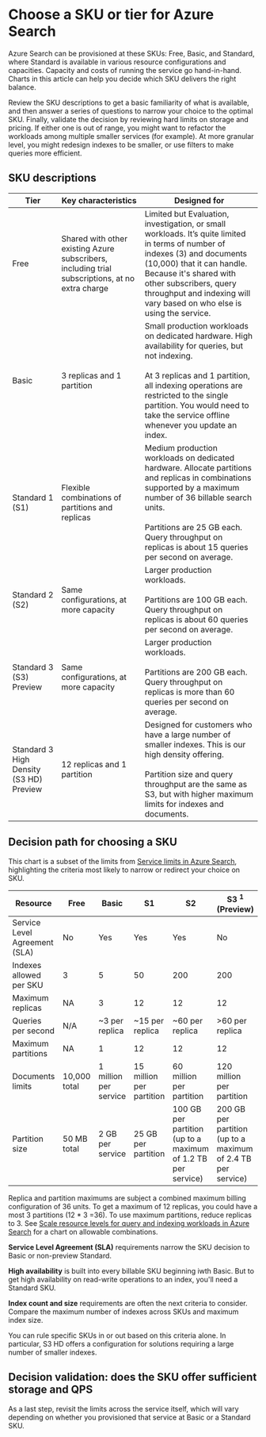 <properties
	pageTitle="Choose a SKU or tier for Azure Search | Microsoft Azure"
	description="Azure Search can be provisioned at these SKUs: Free, Basic, and Standard, where Standard is available in various resource configurations and capacity levels."
	services="search"
	documentationCenter=""
	authors="HeidiSteen"
	manager="paulettm"
	editor=""
    tags="azure-portal"/>

<tags
	ms.service="search"
	ms.devlang="NA"
	ms.workload="search"
	ms.topic="article"
	ms.tgt_pltfrm="na"
	ms.date="06/05/2016"
	ms.author="heidist"/>

# Choose a SKU or tier for Azure Search

Azure Search can be provisioned at these SKUs: Free, Basic, and Standard, where Standard is available in various resource configurations and capacities. Capacity and costs of running the service go hand-in-hand. Charts in this article can help you decide which SKU delivers the right balance.

Review the SKU descriptions to get a basic familiarity of what is available, and then answer a series of questions to narrow your choice to the optimal SKU. Finally, validate the decision by reviewing hard limits on storage and pricing. If either one is out of range, you might want to refactor the workloads among multiple smaller services (for example). At more granular level, you might redesign indexes to be smaller, or use filters to make queries more efficient.

## SKU descriptions

Tier|Key characteristics|Designed for
----|-----------|-----------
Free|Shared with other existing Azure subscribers, including trial subscriptions, at no extra charge|Limited but Evaluation, investigation, or small workloads. It’s quite limited in terms of number of indexes (3) and documents (10,000) that it can handle. Because it's shared with other subscribers,  query throughput and indexing will vary based on who else is using the service.
Basic|3 replicas and 1 partition|Small production workloads on dedicated hardware. High availability for queries, but not indexing. <br/><br/>At 3 replicas and 1 partition, all indexing operations are restricted to the single partition. You would need to take the service offline whenever you update an index.
Standard 1 (S1)|Flexible combinations of partitions and replicas| Medium production workloads on dedicated hardware. Allocate partitions and replicas in combinations supported by a maximum number of 36 billable search units. <br/><br/>Partitions are 25 GB each. Query throughput on replicas is about 15 queries per second on average.
Standard 2 (S2)|Same configurations, at more capacity|Larger production workloads. <br/><br/>Partitions are 100 GB each. Query throughput on replicas is about 60 queries per second on average.
Standard 3 (S3) Preview|Same configurations, at more capacity|Larger production workloads. <br/><br/>Partitions are 200 GB each. Query throughput on replicas is more than 60 queries per second on average.
Standard 3 High Density (S3 HD) Preview|12 replicas and 1 partition|Designed for customers who have a large number of smaller indexes. This is our high density offering. <br/><br/>Partition size and query throughput are the same as S3, but with higher maximum limits for indexes and documents.

## Decision path for choosing a SKU

This chart is a subset of the limits from [Service limits in Azure Search](search-limits-quotas-capacity.md), highlighting the criteria most likely to narrow or redirect your choice on SKU.

Resource|Free|Basic|S1|S2|S3 <sup>1</sup> (Preview) |S3 HD <sup>1</sup> (Preview) 
---|---|---|---|----|---|----
Service Level Agreement (SLA)|No |Yes |Yes  |Yes |No|No
Indexes allowed per SKU|3|5|50|200|200|1000
Maximum replicas|NA |3 |12 |12 |12|12
Queries per second|N/A|~3 per replica|~15 per replica|~60 per replica|>60 per replica|>60 per replica
Maximum partitions|NA |1 |12  |12 |12|1
Documents limits|10,000 total|1 million per service|15 million per partition |60 million per partition|120 million per partition |1 million per index
Partition size|50 MB total|2 GB per service|25 GB per partition |100 GB per partition (up to a maximum of 1.2 TB per service)|200 GB per partition (up to a maximum of 2.4 TB per service)|200 GB (for the 1 partition)

Replica and partition maximums are subject a combined maximum billing configuration of 36 units. To get a maximum of 12 replicas, you could have a most 3 partitions (12 * 3 =36). To use maximum partitions, reduce replicas to 3. See [Scale resource levels for query and indexing workloads in Azure Search](search-capacity-planning.md) for a chart on allowable combinations.

**Service Level Agreement (SLA)** requirements narrow the SKU decision to Basic or non-preview Standard.

**High availability** is built into every billable SKU beginning iwth Basic. But to get high availability on read-write operations to an index, you'll need a Standard SKU.

**Index count and size** requirements are often the next criteria to consider. Compare the maximum number of indexes across SKUs and maximum index size.

You can rule specific SKUs in or out based on this criteria alone. In particular, S3 HD offers a configuration for solutions requiring a large number of smaller indexes.

## Decision validation: does the SKU offer sufficient storage and QPS

As a last step, revisit the limits across the service itself, which will vary depending on whether you provisioned that service at Basic or a Standard SKU. 

